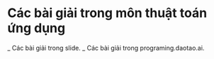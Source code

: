 # Các bài giải trong môn thuật toán ứng dụng

_ Các bài giải trong slide.
_ Các bài giải trong programing.daotao.ai.



